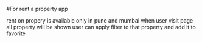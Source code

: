 #For rent a property app

rent on propery is available only in pune and mumbai
when user visit page all property will be shown
user can apply filter to that property and add it to favorite
